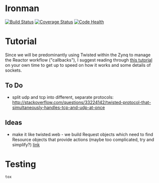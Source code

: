 # Ironman

[![Build Status](https://travis-ci.org/kratsg/ironman.svg?branch=master)](https://travis-ci.org/kratsg/ironman)
[![Coverage Status](https://coveralls.io/repos/kratsg/ironman/badge.svg?branch=master&service=github)](https://coveralls.io/github/kratsg/ironman?branch=master)
[![Code Health](https://landscape.io/github/kratsg/ironman/master/landscape.svg?style=flat)](https://landscape.io/github/kratsg/ironman/master)

# Tutorial

Since we will be predominantly using Twisted within the Zynq to manage the Reactor workflow ("callbacks"), I suggest reading through [this tutorial](http://krondo.com/?page_id=1327) on your own time to get up to speed on how it works and some details of sockets.

## To Do

- split udp and tcp into different, separate protocols: http://stackoverflow.com/questions/33224142/twisted-protocol-that-simultaneously-handles-tcp-and-udp-at-once

## Ideas

- make it like twisted.web - we build Request objects which need to find Resource objects that provide actions (maybe too complicated, try and simplify?) [link](http://twistedmatrix.com/trac/browser/trunk/twisted/web)

# Testing

```
tox
```
